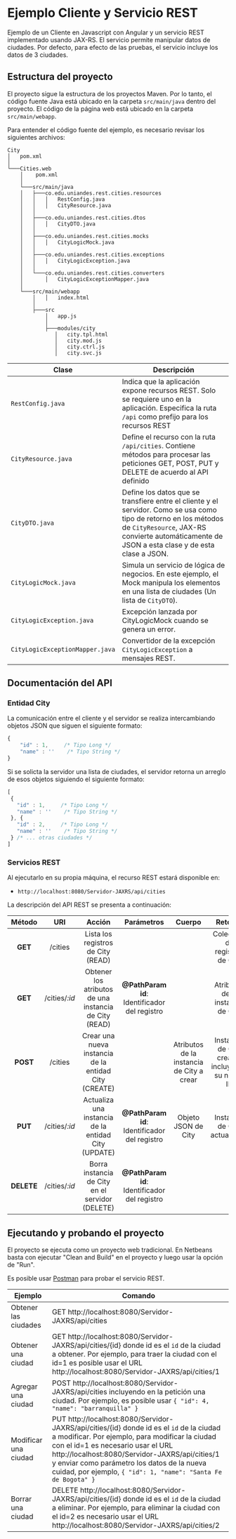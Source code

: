 # Ejemplo Cliente y Servicio REST

Ejemplo de un Cliente en Javascript con Angular y un servicio REST implementado usando JAX-RS.
El servicio permite manipular datos de ciudades.
Por defecto, para efecto de las pruebas, el servicio incluye los datos de 3 ciudades.


## Estructura del proyecto

El proyecto sigue la estructura de los proyectos Maven.
Por lo tanto, el código fuente Java está ubicado en la carpeta `src/main/java` dentro del proyecto.
El código de la página web está ubicado en la carpeta `src/main/webapp`.

Para entender el código fuente del ejemplo, es necesario revisar los siguientes archivos:

```
City
│   pom.xml
│
└───Cities.web
    │    pom.xml
    │
    └───src/main/java
    │   ├───co.edu.uniandes.rest.cities.resources
    │   │   │   RestConfig.java
    │   │   │   CityResource.java
    │   │
    │   ├───co.edu.uniandes.rest.cities.dtos
    │   │   │   CityDTO.java
    │   │
    │   ├───co.edu.uniandes.rest.cities.mocks
    │   │   │   CityLogicMock.java
    │   │
    │   ├───co.edu.uniandes.rest.cities.exceptions
    │   │   │   CityLogicException.java
    │   │
    │   └───co.edu.uniandes.rest.cities.converters
    │       │   CityLogicExceptionMapper.java
    │
    └───src/main/webapp
        │   │   index.html
        │
        ├───src
            │   app.js
            │
            ├───modules/city
               │   city.tpl.html
               │   city.mod.js
               │   city.ctrl.js
               │   city.svc.js
```

| Clase | Descripción |
| ----- | ----------- |
| `RestConfig.java` | Indica que la aplicación expone recursos REST. Solo se requiere uno en la aplicación. Especifica la ruta `/api` como prefijo para los recursos REST |
| `CityResource.java` | Define el recurso con la ruta `/api/cities`. Contiene métodos para procesar las peticiones GET, POST, PUT y DELETE de acuerdo al API definido |
| `CityDTO.java` | Define los datos que se transfiere entre el cliente y el servidor. Como se usa como tipo de retorno en los métodos de `CityResource`, JAX-RS convierte automáticamente de JSON a esta clase y de esta clase a JSON.  |
| `CityLogicMock.java` | Simula un servicio de lógica de negocios. En este ejemplo, el Mock manipula los elementos en una lista de ciudades (Un lista de `CityDTO`). |
| `CityLogicException.java` | Excepción lanzada por CityLogicMock cuando se genera un error. |
| `CityLogicExceptionMapper.java` | Convertidor de la excepción `CityLogicException` a mensajes REST. |


## Documentación del API

### Entidad City

La comunicación entre el cliente y el servidor se realiza intercambiando objetos JSON que siguen el siguiente formato:

```javascript
{
    "id" : 1,     /* Tipo Long */
    "name" : ''    /* Tipo String */
}
```

Si se solicta la servidor una lista de ciudades, el servidor retorna un arreglo de esos objetos siguiendo el siguiente formato:

 ```javascript
[
  {
    "id" : 1,     /* Tipo Long */
    "name" : ''    /* Tipo String */
  }, {
    "id" : 2,     /* Tipo Long */
    "name" : ''    /* Tipo String */
  } /* ... otras ciudades */
]
```

### Servicios REST

Al ejecutarlo en su propia máquina, el recurso REST estará disponible en:
*  `http://localhost:8080/Servidor-JAXRS/api/cities`

La descripción del API REST se presenta a continuación:

Método|URI|Acción|Parámetros|Cuerpo|Retorno
:--:|:--:|:--:|:--:|:--:|:--:
**GET**|/cities|Lista los registros de City (READ)|||Colección de registros de City
**GET**|/cities/*:id*|Obtener los atributos de una instancia de City (READ)|**@PathParam id**: Identificador del registro||Atributos de la instancia de City
**POST**|/cities|Crear una nueva instancia de la entidad City (CREATE)||Atributos de la instancia de City a crear|Instancia de City creada, incluyendo su nuevo ID
**PUT**|/cities/*:id*|Actualiza una instancia de la entidad City (UPDATE)|**@PathParam id**: Identificador del registro|Objeto JSON de City|Instancia de City actualizada
**DELETE**|/cities/*:id*|Borra instancia de City en el servidor (DELETE)|**@PathParam id**: Identificador del registro||



## Ejecutando y probando el proyecto

El proyecto se ejecuta como un proyecto web tradicional.
En Netbeans basta con ejecutar "Clean and Build" en el proyecto y luego usar la opción de "Run".

Es posible usar [Postman](http://www.getpostman.com/) para probar el servicio REST.

| Ejemplo | Comando |
| ------- | ------- |
| Obtener las ciudades | GET http://localhost:8080/Servidor-JAXRS/api/cities |
| Obtener una ciudad   | GET http://localhost:8080/Servidor-JAXRS/api/cities/{id} donde id es el `id` de la ciudad a obtener. Por ejemplo, para traer la ciudad con el id=1 es posible usar el URL http://localhost:8080/Servidor-JAXRS/api/cities/1 |
| Agregar una ciudad   | POST http://localhost:8080/Servidor-JAXRS/api/cities  incluyendo en la petición una ciudad. Por ejemplo, es posible usar `{ "id": 4, "name": "barranquilla" }` |
| Modificar una ciudad | PUT http://localhost:8080/Servidor-JAXRS/api/cities/{id} donde id es el `id` de la ciudad a modificar. Por ejemplo, para modificar la ciudad con el id=1 es necesario usar el URL http://localhost:8080/Servidor-JAXRS/api/cities/1 y enviar como parámetro los datos de la nueva cuidad, por ejemplo, `{ "id": 1, "name": "Santa Fe de Bogota" }` |
| Borrar una ciudad    | DELETE http://localhost:8080/Servidor-JAXRS/api/cities/{id} donde id es el `id` de la ciudad a eliminar. Por ejemplo, para eliminar la ciudad con el id=2 es necesario usar el URL http://localhost:8080/Servidor-JAXRS/api/cities/2 |